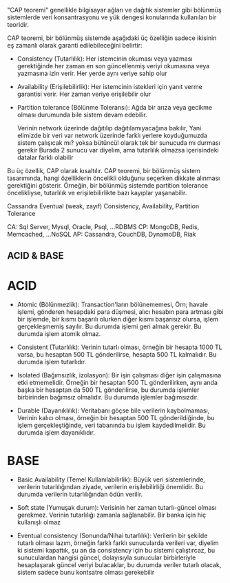 "CAP teoremi" genellikle bilgisayar ağları ve dağıtık sistemler gibi bölünmüş sistemlerde veri konsantrasyonu ve yük dengesi konularında kullanılan bir teoridir.

CAP teoremi, bir bölünmüş sistemde aşağıdaki üç özelliğin sadece ikisinin eş zamanlı olarak garanti edilebileceğini belirtir:

* Consistency (Tutarlılık): Her istemcinin okuması veya yazması gerektiğinde her zaman en son güncellenmiş veriyi okumasına veya yazmasına izin verir. Her yerde aynı veriye sahip olur

* Availability (Erişilebilirlik): Her istemcinin istekleri için yanıt verme garantisi verir. Her zaman veriye erişilebilir olur

* Partition tolerance (Bölünme Toleransı): Ağda bir arıza veya gecikme olması durumunda bile sistem devam edebilir.
  
  Verinin network üzerinde dağıtılıp dağıtılamıyacağına bakılır, Yani elimizde bir veri var  network üzerinde farklı yerlere koyduğumuzda sistem çalışıcak mı? yoksa bütüncül olarak tek bir sunucuda mı durması gerekir
  Burada 2 sunucu var diyelim, ama tutarlılık olmazsa içerisindeki datalar farklı olabilir
  
Bu üç özellik, CAP olarak kısaltılır. CAP teoremi, bir bölünmüş sistem tasarımında, hangi özelliklerin öncelikli olduğunu seçerken dikkate alınması gerektiğini gösterir. Örneğin, bir bölünmüş sistemde partition tolerance öncelikliyse, tutarlılık ve erişilebilirlikte bazı kayıplar yaşanabilir.

Cassandra 
Eventual (weak, zayıf) Consistency, Availability, Partition Tolerance


CA: Sql Server, Mysql, Oracle, Psql, ...RDBMS 
CP: MongoDB, Redis, Memcached, ...NoSQL
AP: Cassandra, CouchDB, DynamoDB, Riak


## ACID & BASE
# ACID

* Atomic (Bölünmezlik): 
Transaction'ların bölünememesi, Örn; havale işlemi, gönderen hesapdaki para düşmesi, alıcı hesabın para artması gibi bir işlemde, bir kısmı başarılı olurken diğer kısmı başarısız olursa, işlem gerçekleşmemiş sayılır. Bu durumda işlemi geri almak gerekir. Bu durumda işlem atomik olmaz.

* Consistent (Tutarlılık):
Verinin tutarlı olması, örneğin bir hesapta 1000 TL varsa, bu hesaptan 500 TL gönderilirse, hesapta 500 TL kalmalıdır. Bu durumda işlem tutarlıdır.

* Isolated (Bağımsızlık, izolasyon):
Bir işin çalışması diğer işin çalışmasına etki etmemelidir. Örneğin bir hesaptan 500 TL gönderilirken, aynı anda başka bir hesaptan da 500 TL gönderilirse, bu durumda işlemler birbirinden bağımsız olmalıdır. Bu durumda işlemler bağımsızdır.

* Durable (Dayanıklılık):
Veritabanı göçse bile verilerin kaybolmaması, Verinin kalıcı olması, örneğin bir hesaptan 500 TL gönderildiğinde, bu işlem gerçekleştiğinde, veri tabanında bu işlem kaydedilmelidir. Bu durumda işlem dayanıklıdır.

# BASE
* Basic Availability (Temel Kullanılabilirlik): 
Büyük veri sistemlerinde, verilerin tutarlılığından ziyade, verilerin erişilebilirliği önemlidir. Bu durumda verilerin tutarlılığından ödün verilir.

* Soft state (Yumuşak durum):
Verisinin her zaman tutarlı-güncel olması gerekmez. Verinin tutarlılığı zamanla sağlanabilir.
Bir banka için hiç kullanışlı olmaz

* Eventual consistency (Sonunda/Nihai tutarlılık):
Verilerin bir şekilde tutarlı olması lazım, örneğin farklı farklı sunucularda verileri var, diyelim ki sistemi kapattık, şu an da consistency için bu sistemi çalıştırcaz, bu sunuculardan hangisi güncel, dolayısıyla sunucular birbirleriyle hesaplaşarak güncel veriyi bulacaklar, bu durumda veriler tutarlı olacak, sistem sadece bunu kontsatre olması gerekebilir
